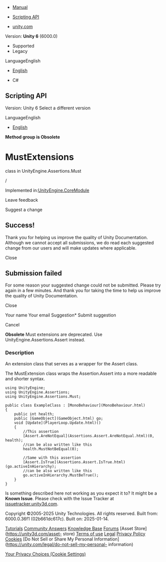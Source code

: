 [ ]()

  * [Manual](../Manual/index.html)
  * [Scripting API](../ScriptReference/index.html)

  * [unity.com](https://unity.com/)

Version: **Unity 6** (6000.0)

  * Supported
  * Legacy

LanguageEnglish

  * [English]()

  * C#

[ ](https://docs.unity3d.com)

## Scripting API

Version: Unity 6 Select a different version

LanguageEnglish

  * [English]()

**Method group is Obsolete**  

# MustExtensions

class in UnityEngine.Assertions.Must

/

Implemented in:[UnityEngine.CoreModule](UnityEngine.CoreModule.html)

Leave feedback

Suggest a change

## Success!

Thank you for helping us improve the quality of Unity Documentation. Although
we cannot accept all submissions, we do read each suggested change from our
users and will make updates where applicable.

Close

## Submission failed

For some reason your suggested change could not be submitted. Please <a>try
again</a> in a few minutes. And thank you for taking the time to help us
improve the quality of Unity Documentation.

Close

Your name Your email Suggestion* Submit suggestion

Cancel

[ ]()

**Obsolete** Must extensions are deprecated. Use UnityEngine.Assertions.Assert
instead.

### Description

An extension class that serves as a wrapper for the Assert class.

The MustExtension class wraps the Assertion.Assert into a more readable and
shorter syntax.

    
    
    using UnityEngine;
    using UnityEngine.Assertions;
    using UnityEngine.Assertions.Must;  
      
    public class ExampleClass : [MonoBehaviour](MonoBehaviour.html)
    {
        public int health;
        public [GameObject](GameObject.html) go;
        void [Update](PlayerLoop.Update.html)()
        {
            //This assertion
            [Assert.AreNotEqual](Assertions.Assert.AreNotEqual.html)(0, health);
            //can be also written like this
            health.MustNotBeEqual(0);  
      
            //Same with this assertion
            [Assert.IsTrue](Assertions.Assert.IsTrue.html)(go.activeInHierarchy);
            //can be also written like this
            go.activeInHierarchy.MustBeTrue();
        }
    }
    

Is something described here not working as you expect it to? It might be a
**Known Issue**. Please check with the Issue Tracker at
[issuetracker.unity3d.com](https://issuetracker.unity3d.com).

Copyright ©2005-2025 Unity Technologies. All rights reserved. Built from:
6000.0.36f1 (02b661dc617c). Built on: 2025-01-14.

[Tutorials](https://unity3d.com/learn) [Community
Answers](https://answers.unity3d.com) [Knowledge
Base](https://support.unity3d.com/hc/en-us)
[Forums](https://forum.unity3d.com) [Asset Store](https://unity3d.com/asset-
store) [Terms of use](https://docs.unity3d.com/Manual/TermsOfUse.html)
[Legal](https://unity.com/legal) [Privacy
Policy](https://unity.com/legal/privacy-policy)
[Cookies](https://unity.com/legal/cookie-policy) [Do Not Sell or Share My
Personal Information](https://unity.com/legal/do-not-sell-my-personal-
information)

[Your Privacy Choices (Cookie Settings)](javascript:void\(0\);)


